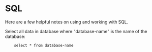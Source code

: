 # **SQL**

Here are a few helpful notes on using and working with SQL.

Select all data in database where "database-name" is the name of the database:

        select * from database-name